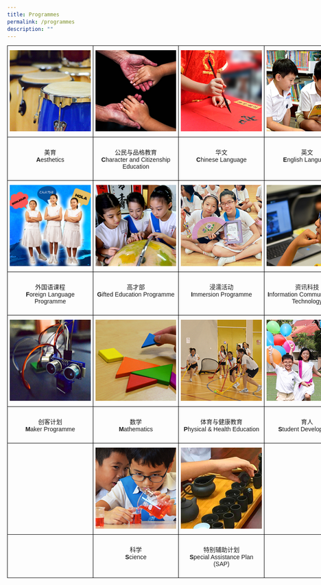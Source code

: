 ```yaml
---
title: Programmes
permalink: /programmes
description: ""
---
```

<style type="text/css">
.tg  {border-collapse:collapse;border-spacing:0;margin:0px auto;}
.tg td{border-color:black;border-style:solid;border-width:1px;font-family:Arial, sans-serif;font-size:14px;
  overflow:hidden;padding:10px 5px;word-break:normal;}
.tg th{border-color:black;border-style:solid;border-width:1px;font-family:Arial, sans-serif;font-size:14px;
  font-weight:normal;overflow:hidden;padding:10px 5px;word-break:normal;}
.tg .tg-0lax{text-align:left;vertical-align:top}
</style>
<table class="tg" style="undefined;table-layout: fixed; width: 800px">
<colgroup>
<col style="width: 200px">
<col style="width: 200px">
<col style="width: 200px">
<col style="width: 200px">
</colgroup>
<tbody>
  <tr>
    <td class="tg-0lax"><a href = "/programmes/aesthetics" target = "_self">
			<img src="/images/program-aesthetic.jpeg" ></a></td>
    <td class="tg-0lax"><a href = "/programmes/character-and-citizenship-education" target = "_self">
			<img src="/images/program-cce.jpg" ></a></td>
    <td class="tg-0lax"><a href = "/programmes/chinese-language" target = "_self">
			<img src="/images/program-cl.jpg" ></a></td>
    <td class="tg-0lax"><a href = "/programmes/english-language" target = "_self">
			<img src="/images/program-el(new).jpg" ></a></td>
  </tr>
  <tr>
    <td class="tg-0lax"><p style="text-align: center;">美育<br /><strong>A</strong>esthetics</p></td>
    <td class="tg-0lax"><p style="text-align: center;">公民与品格教育<br /><strong>C</strong>haracter and Citizenship Education</p></td>
    <td class="tg-0lax"><p style="text-align: center;">华文<br /><strong>C</strong>hinese Language</p></td>
    <td class="tg-0lax"><p style="text-align: center;">英文<br /><strong>E</strong>nglish Language</p></td>
  </tr>
  <tr>
    <td class="tg-0lax"><a href = "/programmes/foreign-language-programme" target = "_self"><img src="/images/program-fl.jpg" ></a></td>
    <td class="tg-0lax"><a href = "/programmes/gep" target = "_self"><img src="/images/program-gep(new).jpg" ></a></td>
    <td class="tg-0lax"><a href = "/programmes/immersion-programme" target = "_self"><img src="/images/program-Immersion(new).jpg" ></a></td>
    <td class="tg-0lax"><a href = "/programmes/information-communications-and-technology" target = "_self"><img src="/images/program-ict.jpg" ></a></td>
  </tr>
  <tr>
    <td class="tg-0lax"><p style="text-align: center;">外国语课程<br /><strong>F</strong>oreign Language Programme</p></td>
    <td class="tg-0lax"><p style="text-align: center;">高才部<br /><strong>G</strong>ifted Education Programme</p></td>
    <td class="tg-0lax"><p style="text-align: center;">浸濡活动<br /><strong>I</strong>mmersion Programme</p></td>
    <td class="tg-0lax"><p style="text-align: center;">资讯科技<br /><strong>I</strong>nformation Communication &amp; Technology</p></td>
  </tr>
  <tr>
    <td class="tg-0lax"><a href = "/programmes/maker-programme" target = "_self"><img src="/images/program-maker.jpg" ></a></td>
    <td class="tg-0lax"><a href = "/programmes/mathematics" target = "_self"><img src="/images/program-math.jpg" ></a></td>
    <td class="tg-0lax"><a href = "/programmes/programmes/physical-and-health-education" target = "_self"><img src="/images/program-physical.jpg" ></a></td>
    <td class="tg-0lax"><a href = "/programmes/student-development" target = "_self"><img src="/images/program-pd.jpg" ></a></td>
  </tr>
  <tr>
    <td class="tg-0lax"><p style="text-align: center;">创客计划<br /><strong>M</strong>aker Programme</p></td>
    <td class="tg-0lax"><p style="text-align: center;">数学<br /><strong>M</strong>athematics</p></td>
    <td class="tg-0lax"><p style="text-align: center;">体育与健康教育<br /><strong>P</strong>hysical &amp; Health Education</p></td>
    <td class="tg-0lax"><p style="text-align: center;">育人<br /><strong>S</strong>tudent Development</p></td>
  </tr>
  <tr>
    <td class="tg-0lax"></td>
    <td class="tg-0lax"><a href = "/programmes/science" target = "_self"><img src="/images/program-science(new).jpg" ></a></td>
    <td class="tg-0lax"><a href = "/programmes/Special-Assistance-Programme-sap" target = "_self"><img src="/images/program-sap.jpg" ></a></td>
    <td class="tg-0lax"></td>
  </tr>
  <tr>
    <td class="tg-0lax"></td>
    <td class="tg-0lax"><p style="text-align: center;">科学<br /><strong>S</strong>cience</p></td>
    <td class="tg-0lax"><p style="text-align: center;">特别辅助计划<br /><strong>S</strong>pecial Assistance Plan (SAP)</p></td>
    <td class="tg-0lax"></td>
  </tr>
</tbody>
</table>